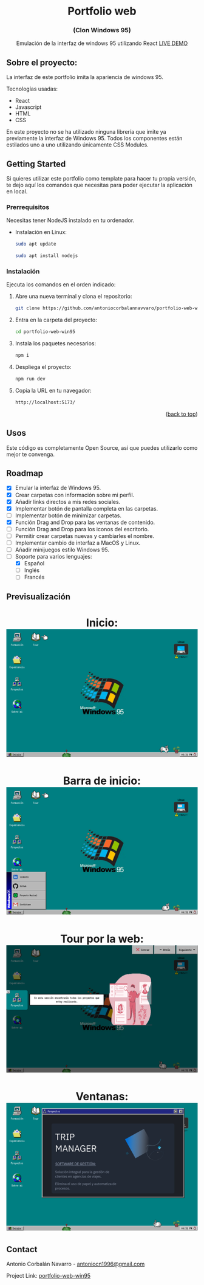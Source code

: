<h1 align="center">Portfolio web</h1>
<h3 align="center"> (Clon Windows 95) </h3>

  <p align="center">
    Emulación de la interfaz de windows 95 utilizando React
    <a href="https://portfolio-antonio-corbalan.vercel.app/" target="_blank">LIVE DEMO</a>
    <br />
  </p>
</div>

## Sobre el proyecto:

La interfaz de este portfolio imita la apariencia de windows 95.

Tecnologías usadas:
* React
* Javascript
* HTML
* CSS

En este proyecto no se ha utilizado ninguna librería que imite ya previamente la interfaz de Windows 95. Todos los componentes están estilados uno a uno utilizando únicamente CSS Modules.

## Getting Started

Si quieres utilizar este portfolio como template para hacer tu propia versión, te dejo aquí los comandos que necesitas para poder ejecutar la aplicación en local.

### Prerrequisitos

Necesitas tener NodeJS instalado en tu ordenador.
* Instalación en Linux:

  ```sh
  sudo apt update
  ```
  ```sh
  sudo apt install nodejs
  ```

### Instalación

Ejecuta los comandos en el orden indicado:

1. Abre una nueva terminal y clona el repositorio:
   ```sh
   git clone https://github.com/antoniocorbalannavvaro/portfolio-web-win95.git
   ```
2. Entra en la carpeta del proyecto:
   ```sh
   cd portfolio-web-win95
   ```
3. Instala los paquetes necesarios:
   ```sh
   npm i
   ```
4. Despliega el proyecto:
   ```sh
   npm run dev
   ```
5. Copia la URL en tu navegador:
   ```sh
   http://localhost:5173/
   ```

<p align="right">(<a href="#readme-top">back to top</a>)</p>


## Usos

Este código es completamente Open Source, así que puedes utilizarlo como mejor te convenga.


## Roadmap

- [x] Emular la interfaz de Windows 95.
- [x] Crear carpetas con información sobre mi perfil.
- [x] Añadir links directos a mis redes sociales.
- [x] Implementar botón de pantalla completa en las carpetas.
- [ ] Implementar botón de minimizar carpetas.
- [x] Función Drag and Drop para las ventanas de contenido.
- [ ] Función Drag and Drop para los iconos del escritorio.
- [ ] Permitir crear carpetas nuevas y cambiarles el nombre.
- [ ] Implementar cambio de interfaz a MacOS y Linux.
- [ ] Añadir minijuegos estilo Windows 95.
- [ ] Soporte para varios lenguajes:
    - [x] Español
    - [ ] Inglés
    - [ ] Francés

## Previsualización
<h1 align="center"> Inicio:
<img src='./readmePictures/readme-picture1.png'/>
<h1 align="center"> Barra de inicio:
<img src='./readmePictures/readme-picture2.png'/>
<h1 align="center"> Tour por la web:
<img src='./readmePictures/readme-picture3.png'/>
<h1 align="center"> Ventanas:
<img src='./readmePictures/readme-picture4.png'/>


## Contact

Antonio Corbalán Navarro - antoniocn1996@gmail.com

Project Link: [portfolio-web-win95](https://github.com/antoniocorbalannavvaro/portfolio-web-win95)

